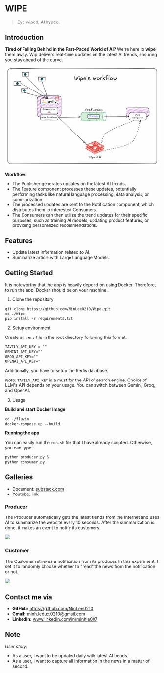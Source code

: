 # WIPE 

> Eye wiped, AI hyped. 

## Introduction

**Tired of Falling Behind in the Fast-Paced World of AI?** We're here to **wipe** them away. Wip delivers real-time updates on the latest AI trends, ensuring you stay ahead of the curve.

![](./asset/wipe_pipe.png)

**Workflow**:

+ The Publisher generates updates on the latest AI trends.
+ The Feature component processes these updates, potentially performing tasks like natural language processing, data analysis, or summarization.
+ The processed updates are sent to the Notification component, which distributes them to interested Consumers.
+ The Consumers can then utilize the trend updates for their specific purposes, such as training AI models, updating product features, or providing personalized recommendations.

## Features

- Update latest information related to AI. 
- Summarize article with Large Language Models.


## Getting Started

It is noteworthy that the app is heavily depend on using Docker. Therefore, to run the app, Docker should be on your machine.

1. Clone the repository

```
git clone https://github.com/MinLee0210/Wipe.git
cd ./Wipe
pip install -r requirements.txt
```

2. Setup environment

Create an `.env` file in the root directory following this format. 

```
TAVILY_API_KEY = ""
GEMINI_API_KEY=""  
GROQ_API_KEY=""
OPENAI_API_KEY="
```

Additionally, you have to setup the Redis database. 

_Note:_ `TAVILY_API_KEY` is a must for the API of search engine. Choice of LLM's API depends on your usage. You can switch between Gemini, Groq, and OpenAI. 


3. Usage

**Build and start Docker Image**
```
cd ./fluvio
docker-compose up --build
```

**Running the app**

You can easily run the `run.sh` file that I have already scripted. Otherwise, you can type: 

```
python producer.py &
python consumer.py
```

## Galleries

+ Document: [substack.com](https://open.substack.com/pub/minhleduc/p/how-to-build-an-autonomous-news-generator?r=344eb1&utm_campaign=post&utm_medium=web&showWelcomeOnShare=true)
+ Youtube: [link]()

### Producer

The Producer automatically gets the latest trends from the Internet and uses AI to summarize the website every 10 seconds. After the summarization is done, it makes an event to notify its customers.

![](./asset/wipe_pub.png)

### Customer

The Customer retrieves a notification from its producer. In this experiment, I set it to randomly choose whether to "read" the news from the notification or not.

![](./asset/wipe_sub.png)

## Contact me via

+ **GitHub:** https://github.com/MinLee0210
+ **Gmail:** minh.leduc.0210@gmail.com
+ **LinkedIn:** www.linkedin.com/in/minhle007


## Note

_User story:_ 

+ As a user, I want to be updated daily with latest AI trends.
+ As a user, I want to capture all information in the news in a matter of second. 
